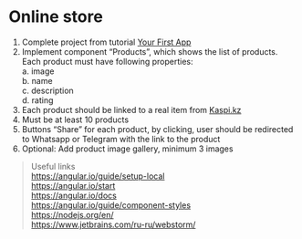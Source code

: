 # Online store
1. Complete project from tutorial [Your First App](https://angular.io/start)  
2. Implement component “Products”, which shows the list of products. Each product must have following properties:  
a.  image  
b.  name  
c.  description  
d.  rating  
3. Each product should be linked to a real item from [Kaspi.kz](https://kaspi.kz/shop/)
4. Must be at least 10 products
5. Buttons “Share” for each product, by clicking, user should be redirected to Whatsapp or Telegram with the link to the product 
6. Optional: Add product image gallery, minimum 3 images

> Useful links  
https://angular.io/guide/setup-local  
https://angular.io/start  
https://angular.io/docs  
https://angular.io/guide/component-styles  
https://nodejs.org/en/  
https://www.jetbrains.com/ru-ru/webstorm/  


